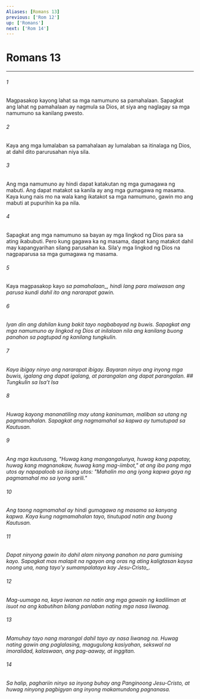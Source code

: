 ```yaml
---
Aliases: [Romans 13]
previous: ['Rom 12']
up: ['Romans']
next: ['Rom 14']
---
```

# Romans 13

***






















###### 1 










Magpasakop kayong lahat sa mga namumuno sa pamahalaan. Sapagkat ang lahat ng pamahalaan ay nagmula sa Dios, at siya ang naglagay sa mga namumuno sa kanilang pwesto. 





















###### 2 










Kaya ang mga lumalaban sa pamahalaan ay lumalaban sa itinalaga ng Dios, at dahil dito parurusahan niya sila. 





















###### 3 










Ang mga namumuno ay hindi dapat katakutan ng mga gumagawa ng mabuti. Ang dapat matakot sa kanila ay ang mga gumagawa ng masama. Kaya kung nais mo na wala kang ikatakot sa mga namumuno, gawin mo ang mabuti at pupurihin ka pa nila. 





















###### 4 










Sapagkat ang mga namumuno sa bayan ay mga lingkod ng Dios para sa ating ikabubuti. Pero kung gagawa ka ng masama, dapat kang matakot dahil may kapangyarihan silang parusahan ka. Silaʼy mga lingkod ng Dios na nagpaparusa sa mga gumagawa ng masama. 





















###### 5 










Kaya magpasakop kayo <i class="trans-change">sa pamahalaan_, hindi lang para maiwasan ang parusa kundi dahil ito ang nararapat gawin. 





















###### 6 










Iyan din ang dahilan kung bakit tayo nagbabayad ng buwis. Sapagkat ang mga namumuno ay lingkod ng Dios at inilalaan nila ang kanilang buong panahon sa pagtupad ng kanilang tungkulin. 





















###### 7 










Kaya ibigay ninyo ang nararapat ibigay. Bayaran ninyo ang inyong mga buwis, igalang ang dapat igalang, at parangalan ang dapat parangalan. ## Tungkulin sa Isaʼt Isa 





















###### 8 










Huwag kayong mananatiling may utang kaninuman, maliban sa utang ng pagmamahalan. Sapagkat ang nagmamahal sa kapwa ay tumutupad sa Kautusan. 





















###### 9 










Ang mga kautusang, "Huwag kang mangangalunya, huwag kang papatay, huwag kang magnanakaw, huwag kang mag-iimbot," at ang iba pang mga utos ay napapaloob sa iisang utos: "Mahalin mo ang iyong kapwa gaya ng pagmamahal mo sa iyong sarili." 





















###### 10 










Ang taong nagmamahal ay hindi gumagawa ng masama sa kanyang kapwa. Kaya kung nagmamahalan tayo, tinutupad natin ang buong Kautusan. 





















###### 11 










Dapat ninyong gawin ito dahil alam ninyong panahon na para gumising kayo. Sapagkat mas malapit na ngayon ang oras ng ating kaligtasan kaysa noong una, nang tayoʼy sumampalataya <i class="trans-change">kay Jesu-Cristo_. 





















###### 12 










Mag-uumaga na, kaya iwanan na natin ang mga gawain ng kadiliman at isuot na ang kabutihan bilang panlaban nating mga nasa liwanag. 





















###### 13 










Mamuhay tayo nang marangal dahil tayo ay nasa liwanag na. Huwag nating gawin ang paglalasing, magugulong kasiyahan, sekswal na imoralidad, kalaswaan, ang pag-aaway, at inggitan. 





















###### 14 










Sa halip, paghariin ninyo sa inyong buhay ang Panginoong Jesu-Cristo, at huwag ninyong pagbigyan ang inyong makamundong pagnanasa.
